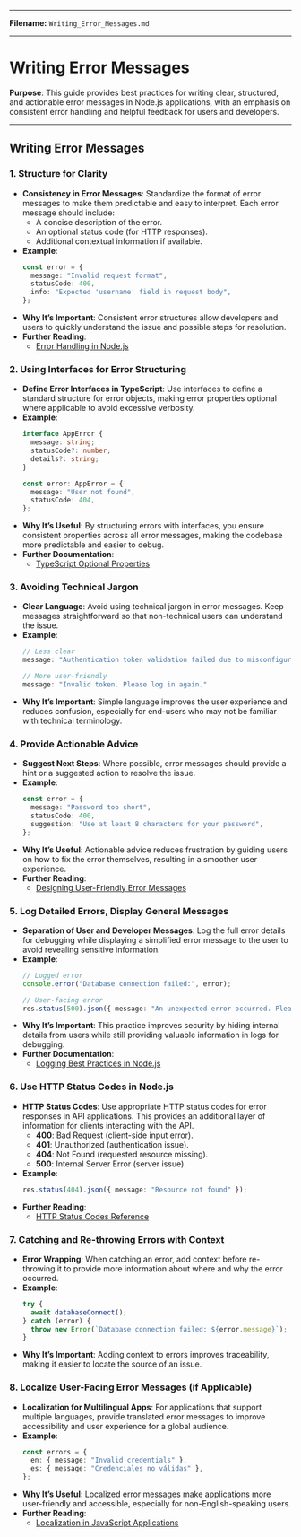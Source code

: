 
---

**Filename:** `Writing_Error_Messages.md`

---

# Writing Error Messages

**Purpose**: This guide provides best practices for writing clear, structured, and actionable error messages in Node.js applications, with an emphasis on consistent error handling and helpful feedback for users and developers.

---

## Writing Error Messages

### 1. Structure for Clarity
   - **Consistency in Error Messages**: Standardize the format of error messages to make them predictable and easy to interpret. Each error message should include:
      - A concise description of the error.
      - An optional status code (for HTTP responses).
      - Additional contextual information if available.
   - **Example**:
     ```typescript
     const error = {
       message: "Invalid request format",
       statusCode: 400,
       info: "Expected 'username' field in request body",
     };
     ```
   - **Why It’s Important**: Consistent error structures allow developers and users to quickly understand the issue and possible steps for resolution.
   - **Further Reading**:
      - [Error Handling in Node.js](https://nodejs.dev/learn/error-handling-in-nodejs)

### 2. Using Interfaces for Error Structuring
   - **Define Error Interfaces in TypeScript**: Use interfaces to define a standard structure for error objects, making error properties optional where applicable to avoid excessive verbosity.
   - **Example**:
     ```typescript
     interface AppError {
       message: string;
       statusCode?: number;
       details?: string;
     }

     const error: AppError = {
       message: "User not found",
       statusCode: 404,
     };
     ```
   - **Why It’s Useful**: By structuring errors with interfaces, you ensure consistent properties across all error messages, making the codebase more predictable and easier to debug.
   - **Further Documentation**:
      - [TypeScript Optional Properties](https://www.typescriptlang.org/docs/handbook/interfaces.html#optional-properties)

### 3. Avoiding Technical Jargon
   - **Clear Language**: Avoid using technical jargon in error messages. Keep messages straightforward so that non-technical users can understand the issue.
   - **Example**:
     ```typescript
     // Less clear
     message: "Authentication token validation failed due to misconfiguration."
     
     // More user-friendly
     message: "Invalid token. Please log in again."
     ```
   - **Why It’s Important**: Simple language improves the user experience and reduces confusion, especially for end-users who may not be familiar with technical terminology.

### 4. Provide Actionable Advice
   - **Suggest Next Steps**: Where possible, error messages should provide a hint or a suggested action to resolve the issue.
   - **Example**:
     ```typescript
     const error = {
       message: "Password too short",
       statusCode: 400,
       suggestion: "Use at least 8 characters for your password",
     };
     ```
   - **Why It’s Useful**: Actionable advice reduces frustration by guiding users on how to fix the error themselves, resulting in a smoother user experience.
   - **Further Reading**:
      - [Designing User-Friendly Error Messages](https://uxdesign.cc/designing-error-messages-c7d9d0d70f7)

### 5. Log Detailed Errors, Display General Messages
   - **Separation of User and Developer Messages**: Log the full error details for debugging while displaying a simplified error message to the user to avoid revealing sensitive information.
   - **Example**:
     ```typescript
     // Logged error
     console.error("Database connection failed:", error);

     // User-facing error
     res.status(500).json({ message: "An unexpected error occurred. Please try again later." });
     ```
   - **Why It’s Important**: This practice improves security by hiding internal details from users while still providing valuable information in logs for debugging.
   - **Further Documentation**:
      - [Logging Best Practices in Node.js](https://nodejs.dev/learn/how-to-log-an-object-in-nodejs)

### 6. Use HTTP Status Codes in Node.js
   - **HTTP Status Codes**: Use appropriate HTTP status codes for error responses in API applications. This provides an additional layer of information for clients interacting with the API.
      - **400**: Bad Request (client-side input error).
      - **401**: Unauthorized (authentication issue).
      - **404**: Not Found (requested resource missing).
      - **500**: Internal Server Error (server issue).
   - **Example**:
     ```typescript
     res.status(404).json({ message: "Resource not found" });
     ```
   - **Further Reading**:
      - [HTTP Status Codes Reference](https://developer.mozilla.org/en-US/docs/Web/HTTP/Status)

### 7. Catching and Re-throwing Errors with Context
   - **Error Wrapping**: When catching an error, add context before re-throwing it to provide more information about where and why the error occurred.
   - **Example**:
     ```typescript
     try {
       await databaseConnect();
     } catch (error) {
       throw new Error(`Database connection failed: ${error.message}`);
     }
     ```
   - **Why It’s Important**: Adding context to errors improves traceability, making it easier to locate the source of an issue.

### 8. Localize User-Facing Error Messages (if Applicable)
   - **Localization for Multilingual Apps**: For applications that support multiple languages, provide translated error messages to improve accessibility and user experience for a global audience.
   - **Example**:
     ```typescript
     const errors = {
       en: { message: "Invalid credentials" },
       es: { message: "Credenciales no válidas" },
     };
     ```
   - **Why It’s Useful**: Localized error messages make applications more user-friendly and accessible, especially for non-English-speaking users.
   - **Further Reading**:
      - [Localization in JavaScript Applications](https://phrase.com/blog/posts/ultimate-guide-to-javascript-localization-i18n/)

